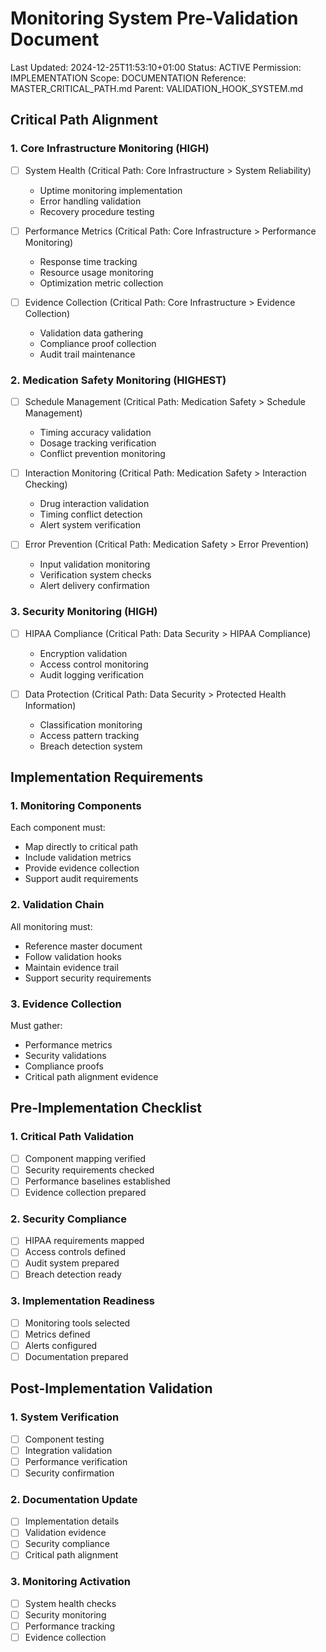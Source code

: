 # Monitoring System Pre-Validation Document
Last Updated: 2024-12-25T11:53:10+01:00
Status: ACTIVE
Permission: IMPLEMENTATION
Scope: DOCUMENTATION
Reference: MASTER_CRITICAL_PATH.md
Parent: VALIDATION_HOOK_SYSTEM.md

## Critical Path Alignment

### 1. Core Infrastructure Monitoring (HIGH)
- [ ] System Health (Critical Path: Core Infrastructure > System Reliability)
  - Uptime monitoring implementation
  - Error handling validation
  - Recovery procedure testing
  
- [ ] Performance Metrics (Critical Path: Core Infrastructure > Performance Monitoring)
  - Response time tracking
  - Resource usage monitoring
  - Optimization metric collection
  
- [ ] Evidence Collection (Critical Path: Core Infrastructure > Evidence Collection)
  - Validation data gathering
  - Compliance proof collection
  - Audit trail maintenance

### 2. Medication Safety Monitoring (HIGHEST)
- [ ] Schedule Management (Critical Path: Medication Safety > Schedule Management)
  - Timing accuracy validation
  - Dosage tracking verification
  - Conflict prevention monitoring
  
- [ ] Interaction Monitoring (Critical Path: Medication Safety > Interaction Checking)
  - Drug interaction validation
  - Timing conflict detection
  - Alert system verification
  
- [ ] Error Prevention (Critical Path: Medication Safety > Error Prevention)
  - Input validation monitoring
  - Verification system checks
  - Alert delivery confirmation

### 3. Security Monitoring (HIGH)
- [ ] HIPAA Compliance (Critical Path: Data Security > HIPAA Compliance)
  - Encryption validation
  - Access control monitoring
  - Audit logging verification
  
- [ ] Data Protection (Critical Path: Data Security > Protected Health Information)
  - Classification monitoring
  - Access pattern tracking
  - Breach detection system

## Implementation Requirements

### 1. Monitoring Components
Each component must:
- Map directly to critical path
- Include validation metrics
- Provide evidence collection
- Support audit requirements

### 2. Validation Chain
All monitoring must:
- Reference master document
- Follow validation hooks
- Maintain evidence trail
- Support security requirements

### 3. Evidence Collection
Must gather:
- Performance metrics
- Security validations
- Compliance proofs
- Critical path alignment evidence

## Pre-Implementation Checklist

### 1. Critical Path Validation
- [ ] Component mapping verified
- [ ] Security requirements checked
- [ ] Performance baselines established
- [ ] Evidence collection prepared

### 2. Security Compliance
- [ ] HIPAA requirements mapped
- [ ] Access controls defined
- [ ] Audit system prepared
- [ ] Breach detection ready

### 3. Implementation Readiness
- [ ] Monitoring tools selected
- [ ] Metrics defined
- [ ] Alerts configured
- [ ] Documentation prepared

## Post-Implementation Validation

### 1. System Verification
- [ ] Component testing
- [ ] Integration validation
- [ ] Performance verification
- [ ] Security confirmation

### 2. Documentation Update
- [ ] Implementation details
- [ ] Validation evidence
- [ ] Security compliance
- [ ] Critical path alignment

### 3. Monitoring Activation
- [ ] System health checks
- [ ] Security monitoring
- [ ] Performance tracking
- [ ] Evidence collection
